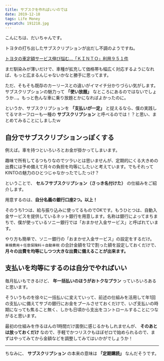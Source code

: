 ```yaml
---
title: サブスクを作ればいいのでは
date: 2019-12-18
tags: Life Money
eyecatch: 191218.jpg
---
```


こんにちは、だいちゃんです。

トヨタの打ち出したサブスクリプションが出だし不調のようですね。

[トヨタの車定額サービス伸び悩む…「ＫＩＮＴＯ」利用９５１件](https://www.yomiuri.co.jp/economy/20191216-OYT1T50194/)

まだ馴染みが薄いだけで、車種が拡充して価格帯も幅広く対応するようになれば、もっと広まるんじゃないかなと勝手に思ってます。

ただ、そもそも既存のカーリースとの違いがイマイチ分かりづらい気がします。サブスクリプションの魅力って **「使い放題」**  なところにあるのではないでしょうか...。もっと色んな車に乗り放題とかになればよかったのに。

というか、サブスクリプションを **「支払いが一定」** と捉えるなら、僕の実践してるマネーフローも一種の **サブスクリプション** と呼べるのでは！？と思い、まとめてみることにしましたｗ

## 自分でサブスクリプションっぽくする

例えば。車を持つといろいろとお金が掛かってしまいます。

趣味で所有してるつもりなのでツラいとは思いませんが、定期的にくる大きめの出費には予め備えて月々の負担を均等にしたいと考えています。でもそれってKINTOの魅力のひとつじゃなかったでしたっけ？

ということで、 **セルフサブスクリプション（さっき名付けた）** の仕組みをご紹介します。

用意するのは、**自分名義の銀行口座2つ。以上！**

そのうち1つは、給与振り込みに使ってるものでOKです。もうひとつは、自動入金サービスを提供しているネット銀行を用意します。名称は銀行によってまちまちで、僕が使っているソニー銀行では「おまかせ入金サービス」と呼ばれています。

やり方も簡単で、ソニー銀行の「おまかせ入金サービス」の設定をするだけ。 `車検費用＋任意保険料＋自動車税` の合計金額を12で割った額を設定しておくだけで、 **月々の出費を均等にしつつ大きな出費に備えることが出来ます。**

## 支払いを均等にするのは自分でやればいい

毎月払いもできるけど、 **年一括払いのほうがおトクなプラン** っていろいろあると思います。

そういうものを徐々に一括払いに変えていって、前述の仕組みを活用して年1回の支払いに備えてサブの銀行にお金をプールさせておくだけで、いざ支払いの時期になっても焦ること無く、しかも日頃から支出をコントロールすることにつながると思います。

最初の仕組みを作るほんの1時間だけ面倒に感じるかもしれませんが、 **そのあとは放っておくだけ** なので、手軽でかつリスクもほぼゼロで始められるので、まずはやってみてから金額などを調整してみてはいかがでしょうか！

-----

ちなみに、 **サブスクリプション** の本来の意味は **「定期購読」** なんだそうです。
